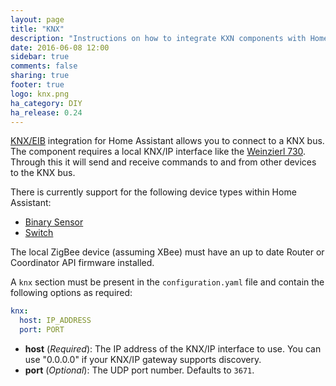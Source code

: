 ```yaml
---
layout: page
title: "KNX"
description: "Instructions on how to integrate KXN components with Home Assistant."
date: 2016-06-08 12:00
sidebar: true
comments: false
sharing: true
footer: true
logo: knx.png
ha_category: DIY
ha_release: 0.24
---
```


[KNX/EIB](http://www.knx.org) integration for Home Assistant allows you to connect to a KNX bus. The component requires a local KNX/IP interface like the [Weinzierl 730](http://www.weinzierl.de/index.php/en/all-knx/knx-devices-en/knx-ip-interface-730-en). Through this it will send and receive commands to and from other devices to the KNX bus.

There is currently support for the following device types within Home Assistant:

- [Binary Sensor](/components/binary_sensor.knx) 
- [Switch](/components/switch.knx) 

The local ZigBee device (assuming XBee) must have an up to date Router or Coordinator API firmware installed.

A `knx` section must be present in the `configuration.yaml` file and contain the following options as required:

```yaml
knx:
  host: IP_ADDRESS
  port: PORT
```

- **host** (*Required*): The IP address of the KNX/IP interface to use. You can use "0.0.0.0" if your KNX/IP gateway supports discovery.
- **port** (*Optional*): The UDP port number. Defaults to `3671`.

